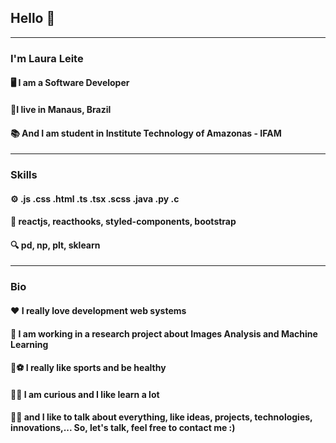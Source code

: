 
## Hello :wave:
<hr>

### I'm Laura Leite

#### :desktop_computer: I am a Software Developer 
#### :round_pushpin:I live in Manaus, Brazil
#### :books: And I am student in Institute Technology of Amazonas - IFAM

<hr>

### Skills

#### :gear: .js .css .html .ts .tsx .scss .java .py .c

#### :nail_care: reactjs, reacthooks, styled-components, bootstrap

#### :mag: pd, np, plt, sklearn

<hr>

### Bio

#### :heart: I really love development web systems

#### :briefcase: I am working in a research project about Images Analysis and Machine Learning

#### :basketball::soccer: I really like sports and be healthy

#### :eyes::seedling: I am curious and I like learn a lot

#### :speech_balloon::bulb: and I like to talk about everything, like ideas, projects, technologies, innovations,... So, let's talk, feel free to contact me :)

